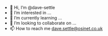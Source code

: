 - 👋 Hi, I’m @dave-settle
- 👀 I’m interested in ...
- 🌱 I’m currently learning ...
- 💞️ I’m looking to collaborate on ...
- 📫 How to reach me dave.settle@osinet.co.uk

<!---
dave-settle/dave-settle is a ✨ special ✨ repository because its `README.md` (this file) appears on your GitHub profile.
You can click the Preview link to take a look at your changes.
--->
